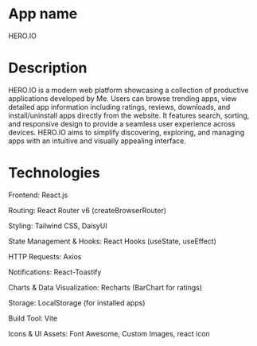 # App name
HERO.IO

# Description

HERO.IO is a modern web platform showcasing a collection of productive  applications developed by Me. Users can browse trending apps, view detailed app information including ratings, reviews, downloads, and install/uninstall apps directly from the website. It features search, sorting, and responsive design to provide a seamless user experience across devices. HERO.IO aims to simplify discovering, exploring, and managing apps with an intuitive and visually appealing interface.


# Technologies

Frontend: React.js

Routing: React Router v6 (createBrowserRouter)

Styling: Tailwind CSS, DaisyUI

State Management & Hooks: React Hooks (useState, useEffect)

HTTP Requests: Axios

Notifications: React-Toastify

Charts & Data Visualization: Recharts (BarChart for ratings)

Storage: LocalStorage (for installed apps)

Build Tool: Vite

Icons & UI Assets: Font Awesome, Custom Images, react icon
